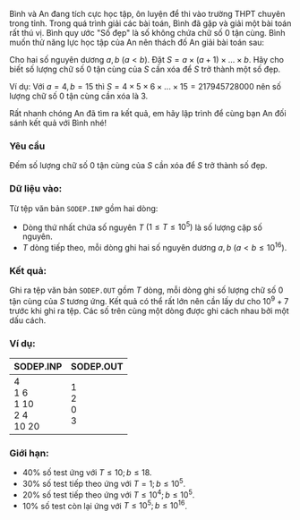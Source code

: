 Bình và An đang tích cực học tập, ôn luyện để thi vào trường THPT chuyên trong tỉnh. Trong quá trình giải các bài toán, Bình đã gặp và giải một bài toán rất thú vị. Bình quy ước "Số đẹp" là số không chứa chữ số $0$ tận cùng. Bình muốn thử năng lực học tập của An nên thách đố An giải bài toán sau:

Cho hai số nguyên dương $a, b$ ($a < b$). Đặt $S = a \times (a+1) \times ... \times b$. Hãy cho biết số lượng chữ số 0 tận cùng của $S$ cần xóa để $S$ trở thành một số đẹp.

Ví dụ: Với $a = 4, b = 15$ thì $S = 4 \times 5 \times 6 \times ... \times 15 = 217945728000$ nên số lượng chữ số 0 tận cùng cần xóa là 3.

Rất nhanh chóng An đã tìm ra kết quả, em hãy lập trình để cùng bạn An đối sánh kết quả với Bình nhé!

### Yêu cầu

Đếm số lượng chữ số 0 tận cùng của $S$ cần xóa để $S$ trở thành số đẹp.

### Dữ liệu vào:
Từ tệp văn bản `SODEP.INP` gồm hai dòng:

- Dòng thứ nhất chứa số nguyên $T$ $(1 ≤ T ≤ 10^5)$ là số lượng cặp số nguyên.
- $T$ dòng tiếp theo, mỗi dòng ghi hai số nguyên dương $a, b$ ($a < b ≤ 10^{16}$).

### Kết quả:

Ghi ra tệp văn bản `SODEP.OUT` gồm $T$ dòng, mỗi dòng ghi số lượng chữ số 0 tận cùng của $S$ tương ứng. Kết quả có thể rất lớn nên cần lấy dư cho $10^9 + 7$ trước khi ghi ra tệp. Các số trên cùng một dòng được ghi cách nhau bởi một dấu cách.

### Ví dụ:

| SODEP.INP                        | SODEP.OUT        |
| -------------------------------- | ---------------- |
| 4<br>1 6<br>1 10<br>2 4<br>10 20 | 1<br>2<br>0<br>3 |

### Giới hạn:

- $40\%$ số test ứng với $T ≤ 10; b \le 18$.
- $30\%$ số test tiếp theo ứng với $T = 1; b \le 10^5$.
- $20\%$ số test tiếp theo ứng với $T ≤ 10^4; b \le 10^5$.
- $10\%$ số test còn lại ứng với $T ≤ 10^5; b ≤ 10^{16}$.